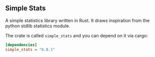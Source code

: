 Simple Stats
------------

A simple statistics library written in Rust. It draws inspiration from the
python stdlib statistics module.

The crate is called `simple_stats` and you can depend on it via cargo:

```ini
[dependencies]
simple_stats = "0.0.1"
```
